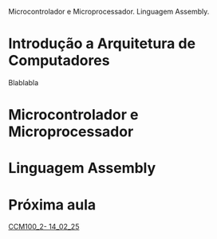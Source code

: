 Microcontrolador e Microprocessador. Linguagem Assembly.  
# Introdução a Arquitetura de Computadores
Blablabla
# Microcontrolador e Microprocessador

# Linguagem Assembly

# Próxima aula
[CCM100_2- 14_02_25](CCM100_2%20-%2014_02_25.md)